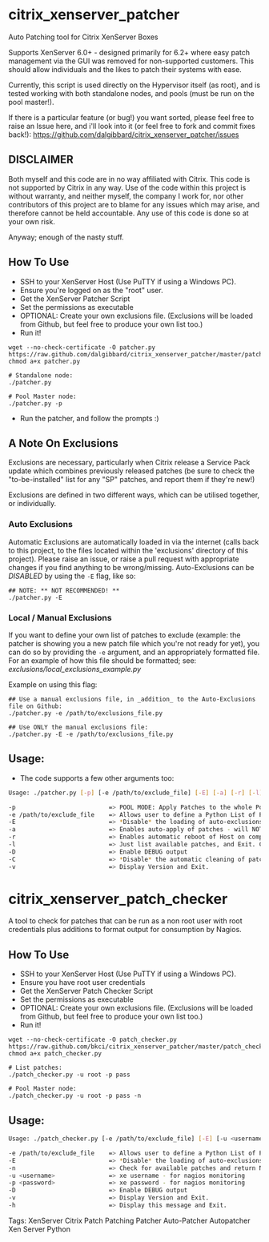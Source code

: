 citrix_xenserver_patcher
========================

Auto Patching tool for Citrix XenServer Boxes

Supports XenServer 6.0+ - designed primarily for 6.2+ where easy patch management via the GUI was removed
for non-supported customers. This should allow individuals and the likes to patch their systems with ease.

Currently, this script is used directly on the Hypervisor itself (as root), and is tested working with both standalone nodes, and pools (must be run on the pool master!).

If there is a particular feature (or bug!) you want sorted, please feel free to raise an Issue here, and i'll look into it (or feel free to fork and commit fixes back!): https://github.com/dalgibbard/citrix_xenserver_patcher/issues

## DISCLAIMER
Both myself and this code are in no way affiliated with Citrix. This code is not supported by Citrix in any way.
Use of the code within this project is without warranty, and neither myself, the company I work for, nor other contributors of this project are to blame for any issues which may arise, and therefore cannot be held accountable.
Any use of this code is done so at your own risk.

Anyway; enough of the nasty stuff.

## How To Use
* SSH to your XenServer Host (Use PuTTY if using a Windows PC).
* Ensure you're logged on as the "root" user.
* Get the XenServer Patcher Script
* Set the permissions as executable
* OPTIONAL: Create your own exclusions file. (Exclusions will be loaded from Github, but feel free to produce your own list too.)
* Run it!

```
wget --no-check-certificate -O patcher.py https://raw.github.com/dalgibbard/citrix_xenserver_patcher/master/patcher.py
chmod a+x patcher.py

# Standalone node:
./patcher.py

# Pool Master node:
./patcher.py -p
```

* Run the patcher, and follow the prompts :)

## A Note On Exclusions
Exclusions are necessary, particularly when Citrix release a Service Pack update which combines previously released patches (be sure to check the "to-be-installed" list for any "SP" patches, and report them if they're new!)

Exclusions are defined in two different ways, which can be utilised together, or individually.
### Auto Exclusions
Automatic Exclusions are automatically loaded in via the internet (calls back to this project, to the files located within the 'exclusions' directory of this project).
Please raise an issue, or raise a pull request with appropriate changes if you find anything to be wrong/missing.
Auto-Exclusions can be _DISABLED_ by using the ```-E``` flag, like so:
```
## NOTE: ** NOT RECOMMENDED! **
./patcher.py -E
```
### Local / Manual Exclusions
If you want to define your own list of patches to exclude (example: the patcher is showing you a new patch file which you're not ready for yet), you can do so by providing the ```-e``` argument, and an appropriately formatted file.
For an example of how this file should be formatted; see: *exclusions/local_exclusions_example.py*

Example on using this flag:
```
## Use a manual exclusions file, in _addition_ to the Auto-Exclusions file on Github:
./patcher.py -e /path/to/exclusions_file.py

## Use ONLY the manual exclusions file:
./patcher.py -E -e /path/to/exclusions_file.py
```

## Usage:
* The code supports a few other arguments too:

```bash
Usage: ./patcher.py [-p] [-e /path/to/exclude_file] [-E] [-a] [-r] [-l] [-D] [-C] [-v] [-h]

-p                          => POOL MODE: Apply Patches to the whole Pool. It must be done on the Pool Master.
-e /path/to/exclude_file    => Allows user to define a Python List of Patches NOT to install.
-E                          => *Disable* the loading of auto-exclusions list from Github
-a                          => Enables auto-apply of patches - will NOT reboot host without below option.
-r                          => Enables automatic reboot of Host on completion of patching without prompts.
-l                          => Just list available patches, and Exit. Cannot be used with '-a' or '-r'.
-D                          => Enable DEBUG output
-C                          => *Disable* the automatic cleaning of patches on success.
-v                          => Display Version and Exit.
```

citrix_xenserver_patch_checker
==============================

A tool to check for patches that can be run as a non root user with root credentials plus additions to format output for consumption by Nagios.

## How To Use
* SSH to your XenServer Host (Use PuTTY if using a Windows PC).
* Ensure you have root user credentials
* Get the XenServer Patch Checker Script
* Set the permissions as executable
* OPTIONAL: Create your own exclusions file. (Exclusions will be loaded from Github, but feel free to produce your own list too.)
* Run it!

```
wget --no-check-certificate -O patch_checker.py https://raw.github.com/bkci/citrix_xenserver_patcher/master/patch_checker.py
chmod a+x patch_checker.py

# List patches:
./patch_checker.py -u root -p pass

# Pool Master node:
./patch_checker.py -u root -p pass -n
```

## Usage:

```bash
Usage: ./patch_checker.py [-e /path/to/exclude_file] [-E] [-u <username>] [-p <password>] [-n] [-D] [-v] [-h]

-e /path/to/exclude_file    => Allows user to define a Python List of Patches NOT to install.
-E                          => *Disable* the loading of auto-exclusions list from Github
-n                          => Check for available patches and return Nagios OK or WARN for system monitoring
-u <username>               => xe username - for nagios monitoring
-p <password>               => xe password - for nagios monitoring
-D                          => Enable DEBUG output
-v                          => Display Version and Exit.
-h                          => Display this message and Exit.
```

Tags: XenServer Citrix Patch Patching Patcher Auto-Patcher Autopatcher Xen Server Python
